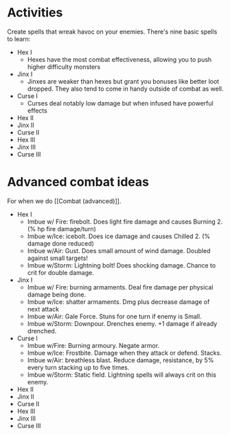 

# Activities
Create spells that wreak havoc on your enemies. There's nine basic spells to learn:
* Hex I
    * Hexes have the most combat effectiveness, allowing you to push higher difficulty monsters
* Jinx I
    * Jinxes are weaker than hexes but grant you bonuses like better loot dropped. They also tend to come in handy outside of combat as well.
* Curse I
    * Curses deal notably low damage but when infused have powerful effects
* Hex II
* Jinx II
* Curse II
* Hex III
* Jinx III
* Curse III

# Advanced combat ideas
For when we do [[Combat (advanced)]].

* Hex I
    * Imbue w/ Fire: firebolt. Does light fire damage and causes Burning 2. (% hp fire damage/turn)
    * Imbue w/Ice: icebolt. Does ice damage and causes Chilled 2. (% damage done reduced)
    * Imbue w/Air: Gust. Does small amount of wind damage. Doubled against small targets!
    * Imbue w/Storm: Lightning bolt! Does shocking damage. Chance to crit for double damage.
* Jinx I
    * Imbue w/ Fire: burning armaments. Deal fire damage per physical damage being done.
    * Imbue w/Ice: shatter armaments. Dmg plus decrease damage of next attack
    * Imbue w/Air: Gale Force. Stuns for one turn if enemy is Small.
    * Imbue w/Storm: Downpour. Drenches enemy. +1 damage if already drenched.
* Curse I
    * Imbue w/Fire: Burning armoury. Negate armor.
    * Imbue w/Ice: Frostbite. Damage when they attack or defend. Stacks.
    * Imbue w/Air: breathless blast. Reduce damage, resistance, by 5% every turn stacking up to five times.
    * Imbue w/Storm: Static field. Lightning spells will always crit on this enemy.
* Hex II
* Jinx II
* Curse II
* Hex III
* Jinx III
* Curse III